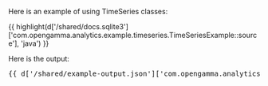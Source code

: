Here is an example of using TimeSeries classes:

{{ highlight(d['/shared/docs.sqlite3']['com.opengamma.analytics.example.timeseries.TimeSeriesExample::source'], 'java') }}

Here is the output:

<pre>
{{ d['/shared/example-output.json']['com.opengamma.analytics.example.timeseries.TimeSeriesExample']['timeSeriesExample'] }}
</pre>
